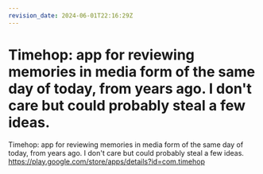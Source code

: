 ```yaml
---
revision_date: 2024-06-01T22:16:29Z
---
```

# Timehop: app for reviewing memories in media form of the same day of today, from years ago. I don't care but could probably steal a few ideas.
Timehop: app for reviewing memories in media form of the same day of today, from years ago. I don't care but could probably steal a few ideas.
https://play.google.com/store/apps/details?id=com.timehop